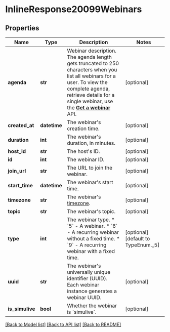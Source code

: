 # InlineResponse20099Webinars

## Properties
Name | Type | Description | Notes
------------ | ------------- | ------------- | -------------
**agenda** | **str** | Webinar description. The agenda length gets truncated to 250 characters when you list all webinars for a user. To view the complete agenda, retrieve details for a single webinar, use the [**Get a webinar**](/docs/api-reference/zoom-api/methods#operation/webinar) API. | [optional] 
**created_at** | **datetime** | The webinar&#x27;s creation time. | [optional] 
**duration** | **int** | The webinar&#x27;s duration, in minutes. | [optional] 
**host_id** | **str** | The host&#x27;s ID. | [optional] 
**id** | **int** | The webinar ID. | [optional] 
**join_url** | **str** | The URL to join the webinar. | [optional] 
**start_time** | **datetime** | The webinar&#x27;s start time. | [optional] 
**timezone** | **str** | The webinar&#x27;s [timezone](https://developers.zoom.us/docs/api/rest/other-references/abbreviation-lists/#timezones). | [optional] 
**topic** | **str** | The webinar&#x27;s topic. | [optional] 
**type** | **int** | The webinar type.  * &#x60;5&#x60; - A webinar.  * &#x60;6&#x60; - A recurring webinar without a fixed time.  * &#x60;9&#x60; - A recurring webinar with a fixed time. | [optional] [default to TypeEnum._5]
**uuid** | **str** | The webinar&#x27;s universally unique identifier (UUID). Each webinar instance generates a webinar UUID. | [optional] 
**is_simulive** | **bool** | Whether the webinar is &#x60;simulive&#x60;. | [optional] 

[[Back to Model list]](../README.md#documentation-for-models) [[Back to API list]](../README.md#documentation-for-api-endpoints) [[Back to README]](../README.md)

